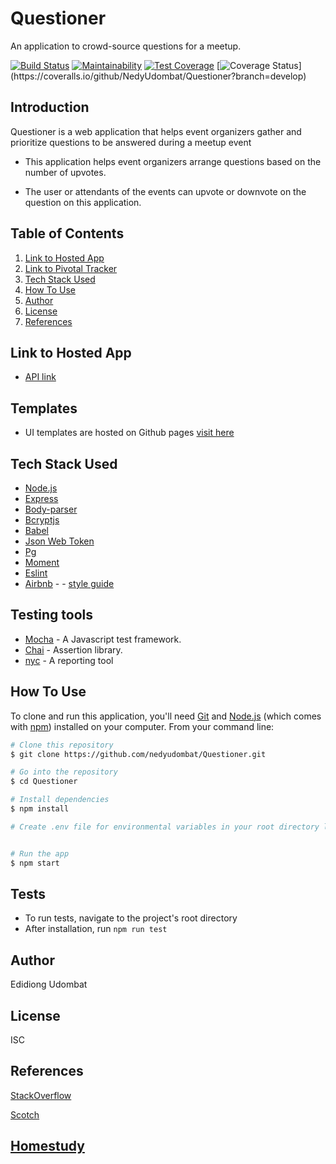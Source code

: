 # Questioner
An application to crowd-source questions for a meetup.


[![Build Status](https://travis-ci.org/NedyUdombat/Questioner.svg?branch=develop)](https://travis-ci.org/NedyUdombat/Questioner)
[![Maintainability](https://api.codeclimate.com/v1/badges/04aa1cdcac75f7879189/maintainability)](https://codeclimate.com/github/NedyUdombat/Questioner/maintainability)
[![Test Coverage](https://api.codeclimate.com/v1/badges/04aa1cdcac75f7879189/test_coverage)](https://codeclimate.com/github/NedyUdombat/Questioner/test_coverage)
[![Coverage Status](https://coveralls.io/repos/github/NedyUdombat/Questioner/badge.svg?branch=develop&kill=cache=1")](https://coveralls.io/github/NedyUdombat/Questioner?branch=develop)

## Introduction
Questioner is a web application that helps event organizers gather and prioritize questions to be answered during a meetup event
* This application helps event organizers arrange questions based on the number of upvotes.

* The user or attendants of the events can upvote or downvote on the question on this application.

## Table of Contents
1. <a href="#hosted-app">Link to Hosted App</a>
2. <a href="#pivotal-tracker">Link to Pivotal Tracker</a>
3. <a href="#tech-stack-used">Tech Stack Used</a>
4. <a href="#how-to-use">How To Use</a>
5. <a href="#author">Author</a>
6. <a href="#license">License</a>
7. <a href="#references">References</a>



## Link to Hosted App
* [API link](https://andela-questioner-app.herokuapp.com/api/v1)

## Templates
* UI templates are hosted on Github pages [visit here](https://nedyudombat.github.io/Questioner/UI/index.html)


## Tech Stack Used

- [Node.js](https://nodejs.org/)
- [Express](https://expressjs.com/)
- [Body-parser](https://www.npmjs.com/package/body-parser)
- [Bcryptjs](https://www.npmjs.com/package/bcryptjs)
- [Babel](https://babeljs.io)
- [Json Web Token](https://jwt.io/)
- [Pg](https://www.npmjs.com/package/pg)
- [Moment](https://momentjscom/)
- [Eslint](https://eslint.org/)
- [Airbnb](https://www.npmjs.com/package/eslint-config-airbnb) - - [style guide](https://github.com/airbnb/javascript)


## Testing tools
* [Mocha](https://mochajs.org/) - A Javascript test framework.
* [Chai](http://chaijs.com) - Assertion library.
* [nyc](https://github.com/istanbuljs/nyc) - A reporting tool


## How To Use

To clone and run this application, you'll need [Git](https://git-scm.com) and [Node.js](https://nodejs.org/en/download/) (which comes with [npm](http://npmjs.com)) installed on your computer. From your command line:

```bash
# Clone this repository
$ git clone https://github.com/nedyudombat/Questioner.git

# Go into the repository
$ cd Questioner

# Install dependencies
$ npm install

# Create .env file for environmental variables in your root directory like the .env.example file


# Run the app
$ npm start
```
## Tests

* To run tests, navigate to the project's root directory
* After installation, run `npm run test`

## Author

Edidiong Udombat


## License

ISC

## References

[StackOverflow](https://stackoverflow.com/)

[Scotch](scotch.io)

[Homestudy](homestudy.andela.com)
---
